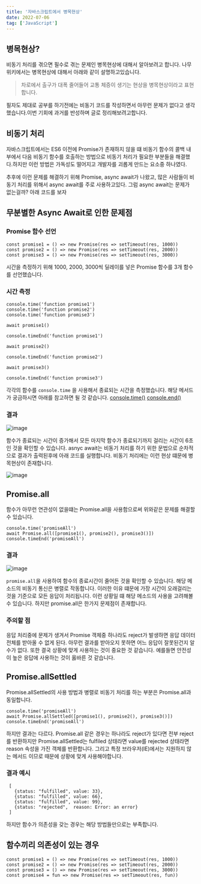 ```yaml
---
title: '자바스크립트에서 병목현상'
date: 2022-07-06
tag: ['JavaScript']
---
```


## 병목현상?

비동기 처리를 겪으면 필수로 겪는 문제인 병목현상에 대해서 알아보려고 합니다. 나무위키에서는 병목현상에 대해서 아래와 같이 설명하고있습니다.

<Blockquote>
차로에서 출구가 대폭 줄어들어 교통 체증이 생기는 현상을 병목현상이라고 표현합니다. 
 </Blockquote>

필자도 제대로 공부를 하기전에는 비동기 코드를 작성하면서 아무런 문제가 없다고 생각했습니다.이번 기회에 과거를 반성하며 글로 정리해보려고합니다.

## 비동기 처리

자바스크립트에서는 ES6 이전에 Promise가 존재하지 않을 떄 비동기 함수의 콜백 내부에서 다음 비동기 함수를 호출하는 방법으로 비동기 처리가 필요한 부분들을 해결했다.하지만 이런 방법은 가독성도 떨어지고 개발자를 괴롭게 만드는 요소중 하나였다.

추후에 이런 문제를 해결하기 위해 Promise, async await가 나왔고, 많은 사람들이 비동기 처리를 위해서 async await를 주로 사용하고있다. 그럼 async await는 문제가 없는걸까? 아래 코드를 보자

## 무분별한 Async Await로 인한 문제점

### Promise 함수 선언

```tsx
const promise1 = () => new Promise(res => setTimeout(res, 1000))
const promise2 = () => new Promise(res => setTimeout(res, 2000))
const promise3 = () => new Promise(res => setTimeout(res, 3000))
```

시간을 측정하기 위해 1000, 2000, 3000씩 딜레이를 넣은 Promise 함수를 3개 함수를 선언했습니다.

### 시간 측정

```tsx
console.time('function promise1')
console.time('function promise2')
console.time('function promise3')

await promise1()

console.timeEnd('function promise1')

await promise2()

console.timeEnd('function promise2')

await promise3()

console.timeEnd('function promise3')
```

각각의 함수를 `console.time` 을 사용해서 종료되는 시간을 측정했습니다.
해당 메서드가 궁금하시면 아래를 참고하면 될 것 같습니다.
[console.time()](https://developer.mozilla.org/ko/docs/Web/API/console/time)
[console.end()](https://developer.mozilla.org/ko/docs/Web/API/console/timeEnd)

### 결과

![image](https://user-images.githubusercontent.com/52567149/180214886-aca9a382-d783-4a86-a0ad-c7c106fcd3b8.png)

함수가 종료되는 시간이 증가해서 모든 마지막 함수가 종료되기까지 걸리는 시간이 6초인 것을 확인할 수 있습니다. asnyc await는 비동기 처리를 하기 위한 문법으로 순차적으로 결과가 출력된후에 아래 코드를 실행합니다. 비동기 처리에는 이런 현상 떄문에 병목현상이 존재합니다.

![image](https://user-images.githubusercontent.com/52567149/180200131-7c80419e-3c2c-40fd-8435-3f3cf524836e.png)

## Promise.all

함수가 아무런 연관성이 없을떄는 Promise.all을 사용함으로써 위와같은 문제를 해결할 수 있습니다.

```tsx
console.time('promiseAll')
await Promise.all([promise1(), promise2(), promise3()])
console.timeEnd('promiseAll')
```

### 결과

![image](https://user-images.githubusercontent.com/52567149/180216695-e79f40b4-caf8-48bb-aeb8-91e2bb339fc4.png)

`promise.all`을 사용하여 함수의 종료시간이 줄어든 것을 확인할 수 있습니다. 해당 메소드의 비동기 통신은 병렬로 작동합니다. 이러한 이유 떄문에 가장 시간이 오래걸리는 것을 기준으로 모든 응답이 처리됩니다. 이런 상황일 떄 해당 메소드의 사용을 고려해볼 수 있습니다.
하지만 promise.all은 한가지 문제점이 존재합니다.

### 주의할 점

응답 처리중에 문제가 생겨서 Promise 객체중 하나라도 reject가 발생하면 응답 데이터 전체를 받아올 수 없게 된다. 아무런 결과를 받아오지 못하면 어느 응답이 잘못된건지 알수가 없다. 또한 결국 상황에 맞게 사용하는 것이 중요한 것 같습니다. 예를들면 안전성이 높은 응답에 사용하는 것이 옳바른 것 같습니다.

## Promise.allSettled

Promise.allSettled의 사용 방법과 병렬로 비동기 처리를 하는 부분은 Promise.all과 동일합니다.

```tsx
console.time('promiseAll')
await Promise.allSettled([promise1(), promise2(), promise3()])
console.timeEnd('promiseAll')
```

하지만 결과는 다르다. Promise.all 같은 경우는 하나라도 reject가 있다면 전부 reject를 반환하지만 Promise.allSettled는 fulfiled 상태라면 value를 rejected 상태라면 reason 속성을 가진 객체를 반환합니다. 그리고 특정 브라우저(IE)에서는 지원하지 않는 메서드 이므로 때문에 상황에 맞게 사용해야합니다.

### 결과 예시

```tsx
 [
   {status: "fulfilled", value: 33},
   {status: "fulfilled", value: 66},
   {status: "fulfilled", value: 99},
   {status: "rejected",  reason: Error: an error}
 ]
```

하지만 함수가 의존성을 갖는 경우는 해당 방법들만으로는 부족합니다.

## 함수끼리 의존성이 있는 경우

```tsx
const promise1 = () => new Promise(res => setTimeout(res, 1000))
const promise2 = () => new Promise(res => setTimeout(res, 2000))
const promise3 = () => new Promise(res => setTimeout(res, 3000))
const promise4 = fun => new Promise(res => setTimeout(res, fun))
```

